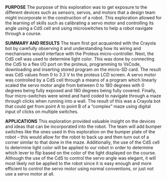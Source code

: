 **PURPOSE**
The purpose of this exploration was to get exposure to the different devices such as sensors, servos, and motors that a design team might incorporate in the construction of a robot. This exploration allowed for the learning of skills such as calibrating a servo motor and controlling its angle using a CdS cell and using microswitches to help a robot navigate through a course.

**SUMMARY AND RESULTS**
The team first got acquainted with the Crayola bot by carefully observing it and understanding how its wiring and mechanisms would interface with the Proteus micro-controller. Next, the CdS cell was used to determine light color. This was done by connecting the CdS to a flex I/O port on the proteus, programming to VsCode, downloading and inserting stored program on the micro-SD card. The result was CdS values from 0 to 3.3 V to the proteus LCD screen. A servo motor was controlled by a CdS cell through a means of a program which linearly scaled the servo motor angle from between 0 to 180 degrees with 0 degrees being fully exposed and 180 degrees being fully covered. Finally, four micro-switches were wired and hard coded to navigate through a maze through clicks when running into a wall. The result of this was a Crayola bot that could get from point A to point B of a “complex” maze using digital input of clicks on multiple switches. 

**APPLICATIONS**
This exploration provided valuable insight on the devices and ideas that can be incorporated into the robot. The team will add bumper switches like the ones used in this exploration on the bumper plate of the robot – this would allow for the robot to back up and then turn out of a corner similar to that done in the maze. Additionally, the use of the CdS cell to determine light color will be applied to our robot in order to determine which lever to flip based on the color of the light displayed on the course. Although the use of the CdS to control the servo angle was elegant, it will most likely not be applied to the robot since it is easy enough and more efficient to control the servo motor using normal conventions, or just not use a servo motor at all.
